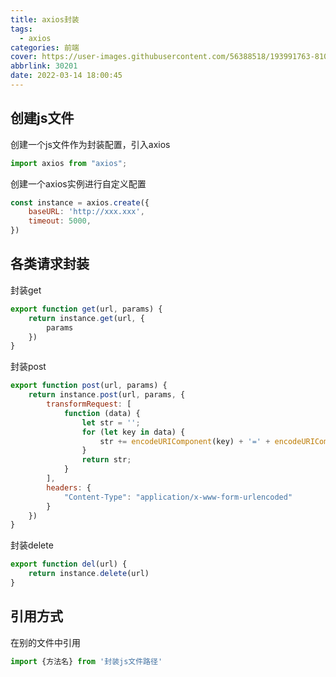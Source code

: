 ```yaml
---
title: axios封装
tags:
  - axios
categories: 前端
cover: https://user-images.githubusercontent.com/56388518/193991763-81023062-d085-4994-9c55-56e5e3d094ae.png
abbrlink: 30201
date: 2022-03-14 18:00:45
---
```


## 创建js文件

创建一个js文件作为封装配置，引入axios

```js
import axios from "axios";
```

创建一个axios实例进行自定义配置

```js
const instance = axios.create({
    baseURL: 'http://xxx.xxx',
    timeout: 5000,
})
```

## 各类请求封装

封装get

```js
export function get(url, params) {
    return instance.get(url, {
        params
    })
}
```

封装post

```js
export function post(url, params) {
    return instance.post(url, params, {
        transformRequest: [
            function (data) {
                let str = '';
                for (let key in data) {
                    str += encodeURIComponent(key) + '=' + encodeURIComponent(data[key]) + '&';
                }
                return str;
            }
        ],
        headers: {
            "Content-Type": "application/x-www-form-urlencoded"
        }
    })
}
```

封装delete

```js
export function del(url) {
    return instance.delete(url)
}
```

## 引用方式

在别的文件中引用

```js
import {方法名} from '封装js文件路径'
```
